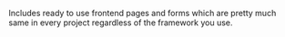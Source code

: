 Includes ready to use frontend pages and forms which are pretty much same in every project regardless of the framework you use.
